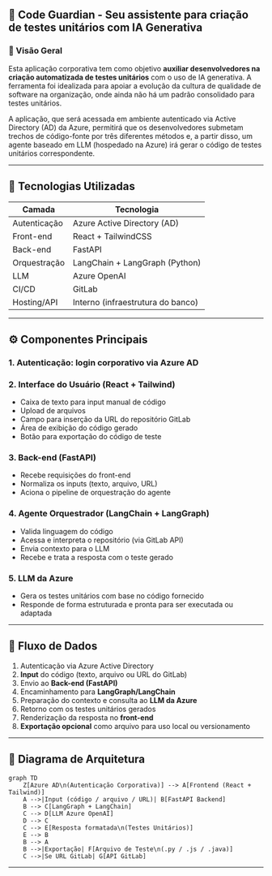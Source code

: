 ## 🧠 Code Guardian - Seu assistente para criação de testes unitários com IA Generativa

### 📌 Visão Geral

Esta aplicação corporativa tem como objetivo **auxiliar desenvolvedores na criação automatizada de testes unitários** com o uso de IA generativa. A ferramenta foi idealizada para apoiar a evolução da cultura de qualidade de software na organização, onde ainda não há um padrão consolidado para testes unitários.

A aplicação, que será acessada em ambiente autenticado via Active Directory (AD) da Azure, permitirá que os desenvolvedores submetam trechos de código-fonte por três diferentes métodos e, a partir disso, um agente baseado em LLM (hospedado na Azure) irá gerar o código de testes unitários correspondente.

---

## 🧩 Tecnologias Utilizadas

| Camada       | Tecnologia                        |
| ------------ | --------------------------------- |
| Autenticação | Azure Active Directory (AD)       |
| Front-end    | React + TailwindCSS               |
| Back-end     | FastAPI                           |
| Orquestração | LangChain + LangGraph (Python)    |
| LLM          | Azure OpenAI                      |
| CI/CD        | GitLab                            |
| Hosting/API  | Interno (infraestrutura do banco) |

---

## ⚙️ Componentes Principais

### 1. **Autenticação: login corporativo via Azure AD**

### 2. **Interface do Usuário (React + Tailwind)**

* Caixa de texto para input manual de código
* Upload de arquivos
* Campo para inserção da URL do repositório GitLab
* Área de exibição do código gerado
* Botão para exportação do código de teste

### 3. **Back-end (FastAPI)**

* Recebe requisições do front-end
* Normaliza os inputs (texto, arquivo, URL)
* Aciona o pipeline de orquestração do agente

### 4. **Agente Orquestrador (LangChain + LangGraph)**

* Valida linguagem do código
* Acessa e interpreta o repositório (via GitLab API)
* Envia contexto para o LLM
* Recebe e trata a resposta com o teste gerado

### 5. **LLM da Azure**

* Gera os testes unitários com base no código fornecido
* Responde de forma estruturada e pronta para ser executada ou adaptada

---

## 🔁 Fluxo de Dados

1. Autenticação via Azure Active Directory
2. **Input** do código (texto, arquivo ou URL do GitLab)
3. Envio ao **Back-end (FastAPI)**
4. Encaminhamento para **LangGraph/LangChain**
5. Preparação do contexto e consulta ao **LLM da Azure**
6. Retorno com os testes unitários gerados
7. Renderização da resposta no **front-end**
8. **Exportação opcional** como arquivo para uso local ou versionamento

---

## 🧭 Diagrama de Arquitetura

```mermaid
graph TD
    Z[Azure AD\n(Autenticação Corporativa)] --> A[Frontend (React + Tailwind)]
    A -->|Input (código / arquivo / URL)| B[FastAPI Backend]
    B --> C[LangGraph + LangChain]
    C --> D[LLM Azure OpenAI]
    D --> C
    C --> E[Resposta formatada\n(Testes Unitários)]
    E --> B
    B --> A
    B -->|Exportação| F[Arquivo de Teste\n(.py / .js / .java)]
    C -->|Se URL GitLab| G[API GitLab]
```

---

